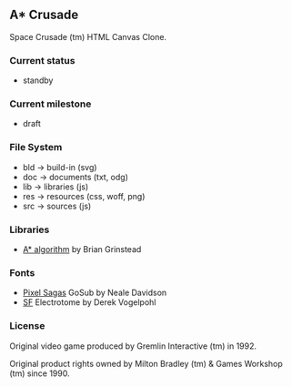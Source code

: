 ## A* Crusade

  Space Crusade (tm) HTML Canvas Clone.

### Current status

  * standby

### Current milestone

  * draft

### File System

  * bld -> build-in (svg)
  * doc -> documents (txt, odg)
  * lib -> libraries (js)
  * res -> resources (css, woff, png)
  * src -> sources (js)

### Libraries

  * [A* algorithm](https://github.com/bgrins/javascript-astar) by Brian Grinstead

### Fonts

  * [Pixel Sagas](http://www.pixelsagas.com/) GoSub by Neale Davidson
  * [SF](http://www.shyfoundry.com/) Electrotome by Derek Vogelpohl

### License

  Original video game produced by Gremlin Interactive (tm) in 1992.

  Original product rights owned by Milton Bradley (tm) & Games Workshop (tm) since 1990.
